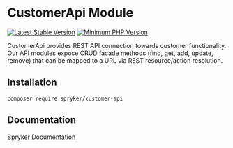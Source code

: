 # CustomerApi Module
[![Latest Stable Version](https://poser.pugx.org/spryker/customer-api/v/stable.svg)](https://packagist.org/packages/spryker/customer-api)
[![Minimum PHP Version](https://img.shields.io/badge/php-%3E%3D%208.2-8892BF.svg)](https://php.net/)

CustomerApi provides REST API connection towards customer functionality. Our API modules expose CRUD facade methods (find, get, add, update, remove) that can be mapped to a URL via REST resource/action resolution.

## Installation

```
composer require spryker/customer-api
```

## Documentation

[Spryker Documentation](https://docs.spryker.com)
